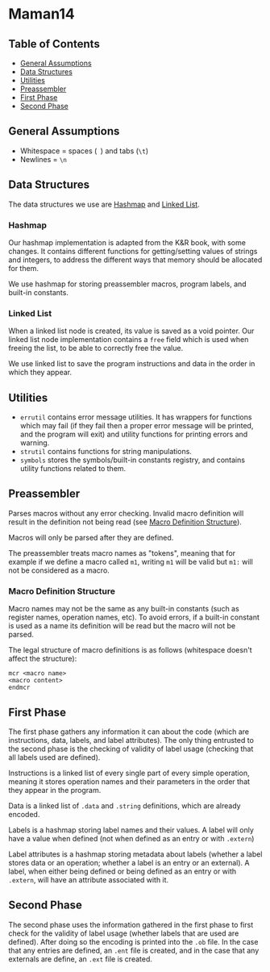 # Maman14

## Table of Contents

- [General Assumptions](#general-assumptions)
- [Data Structures](#data-structures)
- [Utilities](#utilities)
- [Preassembler](#preassembler)
- [First Phase](#first-phase)
- [Second Phase](#second-phase)

## General Assumptions

- Whitespace = spaces (` `) and tabs (`\t`)
- Newlines = `\n`

## Data Structures

The data structures we use are [Hashmap](#hashmap) and [Linked List](#linked-list).

### Hashmap

Our hashmap implementation is adapted from the K&R book, with some changes.
It contains different functions for getting/setting values of strings and integers, to address the different ways that memory should be allocated for them.

We use hashmap for storing preassembler macros, program labels, and built-in constants.

### Linked List

When a linked list node is created, its value is saved as a void pointer.
Our linked list node implementation contains a `free` field which is used when freeing the list, to be able to correctly free the value.

We use linked list to save the program instructions and data in the order in which they appear.

## Utilities

- `errutil` contains error message utilities.
It has wrappers for functions which may fail (if they fail then a proper error message will be printed, and the program will exit) and utility functions for printing errors and warning.
- `strutil` contains functions for string manipulations.
- `symbols` stores the symbols/built-in constants registry, and contains utility functions related to them.

## Preassembler

Parses macros without any error checking.
Invalid macro definition will result in the definition not being read (see [Macro Definition Structure](#macro-definition-structure)).

Macros will only be parsed after they are defined.

The preassembler treats macro names as "tokens", meaning that for example if we define a macro called `m1`, writing `m1` will be valid but `m1:` will not be considered as a macro.

### Macro Definition Structure

Macro names may not be the same as any built-in constants (such as register names, operation names, etc). To avoid errors, if a built-in constant is used as a name its definition will be read but the macro will not be parsed.

The legal structure of macro definitions is as follows (whitespace doesn't affect the structure):

```
mcr <macro name>
<macro content>
endmcr
```

## First Phase

The first phase gathers any information it can about the code (which are instructions, data, labels, and label attributes). The only thing entrusted to the second phase is the checking of validity of label usage (checking that all labels used are defined).

Instructions is a linked list of every single part of every simple operation, meaning it stores operation names and their parameters in the order that they appear in the program.

Data is a linked list of `.data` and `.string` definitions, which are already encoded.

Labels is a hashmap storing label names and their values.
A label will only have a value when defined (not when defined as an entry or with `.extern`)

Label attributes is a hashmap storing metadata about labels (whether a label stores data or an operation; whether a label is an entry or an external).
A label, when either being defined or being defined as an entry or with `.extern`, will have an attribute associated with it.

## Second Phase

The second phase uses the information gathered in the first phase to first check for the validity of label usage (whether labels that are used are defined). After doing so the encoding is printed into the `.ob` file. In the case that any entries are defined, an `.ent` file is created, and in the case that any externals are define, an `.ext` file is created.
